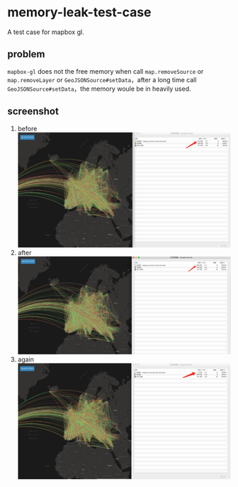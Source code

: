 # memory-leak-test-case
A test case for mapbox gl.

## problem
`mapbox-gl` does not the free memory when call `map.removeSource` or `map.removeLayer` or `GeoJSONSource#setData`，after a long time call `GeoJSONSource#setData`，the memory woule be in heavily used.

## screenshot

1. before
    ![初始化](https://raw.githubusercontent.com/wandergis/memory-leak-test-case/master/screenshot/1.png)
2. after
    ![第二次](https://raw.githubusercontent.com/wandergis/memory-leak-test-case/master/screenshot/2.png)
3. again
    ![第三次](https://raw.githubusercontent.com/wandergis/memory-leak-test-case/master/screenshot/3.png)
